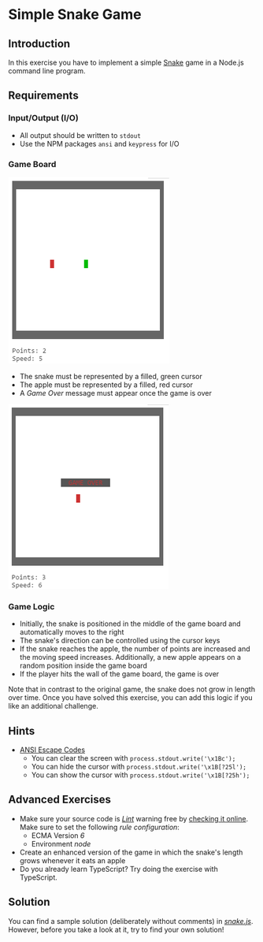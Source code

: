 # Simple Snake Game

## Introduction

In this exercise you have to implement a simple [Snake](https://en.wikipedia.org/wiki/Snake_(video_game)) game in a Node.js command line program.

## Requirements

### Input/Output (I/O)

* All output should be written to `stdout`
* Use the NPM packages `ansi` and `keypress` for I/O

### Game Board

![Snake](snake-1.png)

* The snake must be represented by a filled, green cursor
* The apple must be represented by a filled, red cursor
* A *Game Over* message must appear once the game is over

![Snake Game Over](snake-2.png)

### Game Logic

* Initially, the snake is positioned in the middle of the game board and automatically moves to the right
* The snake's direction can be controlled using the cursor keys
* If the snake reaches the apple, the number of points are increased and the moving speed increases. Additionally, a new apple appears on a random position inside the game board
* If the player hits the wall of the game board, the game is over

Note that in contrast to the original game, the snake does not grow in length over time. Once you have solved this exercise, you can add this logic if you like an additional challenge.

## Hints

* [ANSI Escape Codes](https://en.wikipedia.org/wiki/ANSI_escape_code)
  * You can clear the screen with `process.stdout.write('\x1Bc');`
  * You can hide the cursor with `process.stdout.write('\x1B[?25l');`
  * You can show the cursor with `process.stdout.write('\x1B[?25h');`

## Advanced Exercises

* Make sure your source code is [*Lint*](https://en.wikipedia.org/wiki/Lint_(software)) warning free by [checking it online](http://eslint.org/demo/). Make sure to set the following *rule configuration*:
  * ECMA Version *6*
  * Environment *node*
* Create an enhanced version of the game in which the snake's length grows whenever it eats an apple
* Do you already learn TypeScript? Try doing the exercise with TypeScript.

## Solution

You can find a sample solution (deliberately without comments) in [*snake.js*](snake.js). However, before you take a look at it, try to find your own solution!
